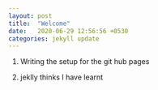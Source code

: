 ```yaml
---
layout: post
title:  "Welcome"
date:   2020-06-29 12:56:56 +0530
categories: jekyll update
---
```

1. Writing the setup for the git hub pages 

2. jeklly thinks I have learnt 